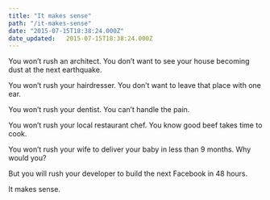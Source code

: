 ```yaml
---
title: "It makes sense"
path: "/it-makes-sense"
date: "2015-07-15T18:38:24.000Z"
date_updated:   2015-07-15T18:38:24.000Z
---
```


You won’t rush an architect. You don’t want to see your house becoming dust at the next earthquake. 

You won’t rush your hairdresser. You don’t want to leave that place with one ear.

You won’t rush your dentist. You can’t handle the pain.

You won’t rush your local restaurant chef. You know good beef takes time to cook.

You won’t rush your wife to deliver your baby in less than 9 months. Why would you?

But you will rush your developer to build the next Facebook in 48 hours.

It makes sense.
